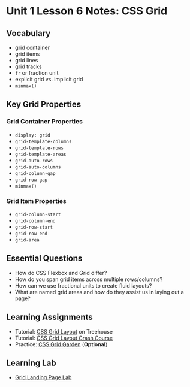 # Unit 1 Lesson 6 Notes: CSS Grid

## Vocabulary
* grid container
* grid items
* grid lines
* grid tracks 
* `fr` or fraction unit
* explicit grid vs. implicit grid
* `minmax()`

## Key Grid Properties
### Grid Container Properties
* `display: grid`
* `grid-template-columns`
* `grid-template-rows`
* `grid-template-areas`
* `grid-auto-rows`
* `grid-auto-columns`
* `grid-column-gap`
* `grid-row-gap`
* `minmax()`

### Grid Item Properties
* `grid-column-start`
* `grid-column-end`
* `grid-row-start`
* `grid-row-end`
* `grid-area`

## Essential Questions
* How do CSS Flexbox and Grid differ?
* How do you span grid items across multiple rows/columns?
* How can we use fractional units to create fluid layouts?
* What are named grid areas and how do they assist us in laying out a page?


## Learning Assignments
* Tutorial: [CSS Grid Layout](https://teamtreehouse.com/library/css-grid-layout) on Treehouse
* Tutorial: [CSS Grid Layout Crash Course](https://www.youtube.com/watch?v=jV8B24rSN5o) 
* Practice: [CSS Grid Garden](https://cssgridgarden.com/) (**Optional**)

## Learning Lab
* [Grid Landing Page Lab](https://github.com/The-Marcy-Lab-School/landing-page-grid)
